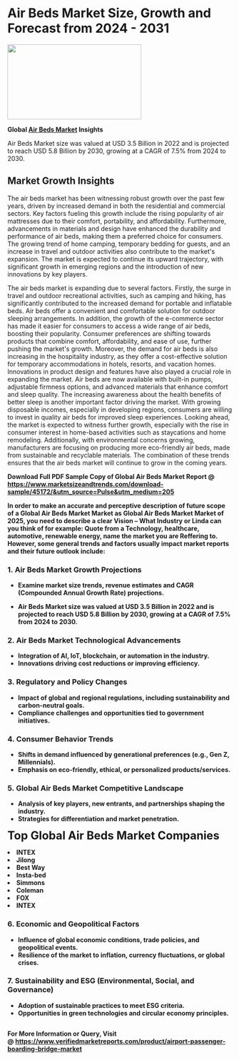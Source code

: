<H1>Air Beds Market Size, Growth and Forecast from 2024 - 2031</H1><img class="aligncenter size-medium wp-image-584254" src="https://thirdeyenews.in/wp-content/uploads/2024/09/Global-Market-Research-300x168.jpeg" alt="" width="300" height="168" /><p><strong>Global&nbsp;<a href="https://www.marketsizeandtrends.com/download-sample/45172/&amp;utm_source=Pulse&amp;utm_medium=205">Air Beds Market</a> Insights</strong></p><p>Air Beds Market size was valued at USD 3.5 Billion in 2022 and is projected to reach USD 5.8 Billion by 2030, growing at a CAGR of 7.5% from 2024 to 2030.</p><p><h2>Market Growth Insights</h2> <p>The air beds market has been witnessing robust growth over the past few years, driven by increased demand in both the residential and commercial sectors. Key factors fueling this growth include the rising popularity of air mattresses due to their comfort, portability, and affordability. Furthermore, advancements in materials and design have enhanced the durability and performance of air beds, making them a preferred choice for consumers. The growing trend of home camping, temporary bedding for guests, and an increase in travel and outdoor activities also contribute to the market's expansion. The market is expected to continue its upward trajectory, with significant growth in emerging regions and the introduction of new innovations by key players.</p> <p><strong></strong></p> <p>The air beds market is expanding due to several factors. Firstly, the surge in travel and outdoor recreational activities, such as camping and hiking, has significantly contributed to the increased demand for portable and inflatable beds. Air beds offer a convenient and comfortable solution for outdoor sleeping arrangements. In addition, the growth of the e-commerce sector has made it easier for consumers to access a wide range of air beds, boosting their popularity. Consumer preferences are shifting towards products that combine comfort, affordability, and ease of use, further pushing the market's growth. Moreover, the demand for air beds is also increasing in the hospitality industry, as they offer a cost-effective solution for temporary accommodations in hotels, resorts, and vacation homes. Innovations in product design and features have also played a crucial role in expanding the market. Air beds are now available with built-in pumps, adjustable firmness options, and advanced materials that enhance comfort and sleep quality. The increasing awareness about the health benefits of better sleep is another important factor driving the market. With growing disposable incomes, especially in developing regions, consumers are willing to invest in quality air beds for improved sleep experiences. Looking ahead, the market is expected to witness further growth, especially with the rise in consumer interest in home-based activities such as staycations and home remodeling. Additionally, with environmental concerns growing, manufacturers are focusing on producing more eco-friendly air beds, made from sustainable and recyclable materials. The combination of these trends ensures that the air beds market will continue to grow in the coming years.</p> <p><strong></p><p><span class=""><strong>Download Full PDF Sample Copy of Global Air Beds Market Report</strong> @ <a href="https://www.marketsizeandtrends.com/download-sample/45172/&amp;utm_source=Pulse&amp;utm_medium=205" target="_blank">https://www.marketsizeandtrends.com/download-sample/45172/&amp;utm_source=Pulse&amp;utm_medium=205</a></span></p><p>In order to make an accurate and perceptive description of future scope of a Global&nbsp;Air Beds Market Market as Global&nbsp;Air Beds Market Market of 2025, you need to describe a clear Vision &ndash; What Industry or Linda can you think of for example: Quote from a Technology, healthcare, automotive, renewable energy, name the market you are Reffering to. However, some general trends and factors usually impact market reports and their future outlook include:</p><h3>1.&nbsp;<strong>Air Beds Market Growth Projections</strong></h3><ul><li>Examine market size trends, revenue estimates and CAGR (Compounded Annual Growth Rate) projections.</li><li><p>Air Beds Market size was valued at USD 3.5 Billion in 2022 and is projected to reach USD 5.8 Billion by 2030, growing at a CAGR of 7.5% from 2024 to 2030.</p></li></ul><h3>2.&nbsp;<strong>Air Beds Market Technological Advancements</strong></h3><ul><li>Integration of AI, IoT, blockchain, or automation in the industry.</li><li>Innovations driving cost reductions or improving efficiency.</li></ul><h3>3.&nbsp;<strong>Regulatory and Policy Changes</strong></h3><ul><li>Impact of global and regional regulations, including sustainability and carbon-neutral goals.</li><li>Compliance challenges and opportunities tied to government initiatives.</li></ul><h3>4.&nbsp;<strong>Consumer Behavior Trends</strong></h3><ul><li>Shifts in demand influenced by generational preferences (e.g., Gen Z, Millennials).</li><li>Emphasis on eco-friendly, ethical, or personalized products/services.</li></ul><h3>5.&nbsp;<strong>Global Air Beds Market Competitive Landscape</strong></h3><ul><li>Analysis of key players, new entrants, and partnerships shaping the industry.</li><li>Strategies for differentiation and market penetration.</li></ul><p data-pm-slice="1 1 []"><span style="color: inherit; font-family: inherit; font-size: 25px;">Top Global Air Beds Market Companies</span></p><div class="" data-test-id=""><p><li>INTEX</li><li> Jilong</li><li> Best Way</li><li> Insta-bed</li><li> Simmons</li><li> Coleman</li><li> FOX</li><li> INTEX</li></p></div><h3>6.&nbsp;<strong>Economic and Geopolitical Factors</strong></h3><ul><li>Influence of global economic conditions, trade policies, and geopolitical events.</li><li>Resilience of the market to inflation, currency fluctuations, or global crises.</li></ul><h3>7.&nbsp;<strong>Sustainability and ESG (Environmental, Social, and Governance)</strong></h3><ul><li>Adoption of sustainable practices to meet ESG criteria.</li><li>Opportunities in green technologies and circular economy principles.</li></ul><h2><strong style="font-size: 14px;">For More Information or Query, Visit @&nbsp;</strong><a style="background-color: #ffffff; font-size: 14px;" href="https://www.marketsizeandtrends.com/report/air-beds-market/" target="_blank">https://www.verifiedmarketreports.com/product/airport-passenger-boarding-bridge-market</a></h2>
